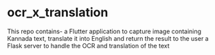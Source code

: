 # ocr_x_translation
This repo contains-
  a Flutter application to capture image containing Kannada text, translate it into English and return the result to the user
  a Flask server to handle the OCR and translation of the text
